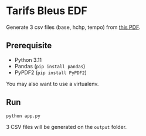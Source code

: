 # Tarifs Bleus EDF

Generate 3 csv files (base, hchp, tempo) from [this PDF](https://particulier.edf.fr/content/dam/2-Actifs/Documents/Offres/Grille_prix_Tarif_Bleu.pdf).

## Prerequisite

* Python 3.11
* Pandas (`pip install pandas`)
* PyPDF2 (`pip install PyPDF2`)

You may also want to use a virtualenv.

## Run

```bash
python app.py
```

3 CSV files will be generated on the `output` folder.
